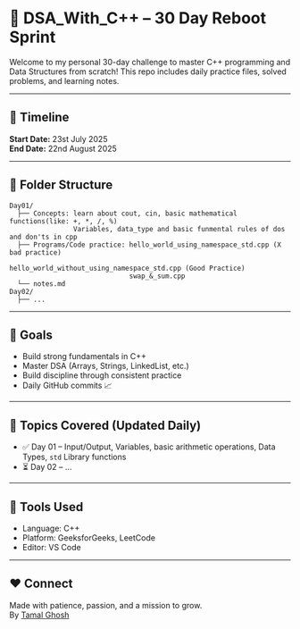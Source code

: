 
# 🚀 DSA_With_C++ – 30 Day Reboot Sprint 

Welcome to my personal 30-day challenge to master C++ programming and Data Structures from scratch! This repo includes daily practice files, solved problems, and learning notes.

---

## 📅 Timeline
**Start Date:** 23st July 2025  
**End Date:** 22nd August 2025  

---

## 📁 Folder Structure
```
Day01/
  ├── Concepts: learn about cout, cin, basic mathematical functions(like: +, *, /, %)
                Variables, data_type and basic funmental rules of dos and don'ts in cpp
  ├── Programs/Code practice: hello_world_using_namespace_std.cpp (X bad practice)
                              hello_world_without_using_namespace_std.cpp (Good Practice)
                              swap_&_sum.cpp
  └── notes.md
Day02/
  ├── ...
```

---

## 🎯 Goals
- Build strong fundamentals in C++
- Master DSA (Arrays, Strings, LinkedList, etc.)
- Build discipline through consistent practice
- Daily GitHub commits 📈

---

## 📘 Topics Covered (Updated Daily)
- ✅ Day 01 – Input/Output, Variables, basic arithmetic operations, Data Types, ```std``` Library functions 
- ⏳ Day 02 – 
...

---

## 📌 Tools Used
- Language: C++
- Platform: GeeksforGeeks, LeetCode
- Editor: VS Code

---

## ❤️ Connect
Made with patience, passion, and a mission to grow.  
By [Tamal Ghosh](https://github.com/Tamal-2702)
